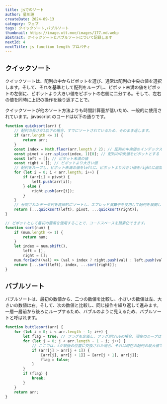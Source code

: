 ```yaml
---
title: jsでのソート
author: 星川漣
createDate: 2024-09-13
category: ウェブ
tags: クイックソート,バブルソート
thumbnail: https://image.xtt.moe/images/177.md.webp
abstract: クイックソートとバブルソートについて記録します
nextId: 4
nextTitle: js function length プロパティ
---
```


## クイックソート

クイックソートは、配列の中からピボットを選び、通常は配列の中央の値を選択します。そして、それを基準として配列をループし、ピボット未満の値をピボットの左側に、ピボットより大きい値をピボットの右側に二分する。そして、左右の値を同時に上記の操作を繰り返すことで。

クイックソートが他のソート方法よりも時間計算量が低いため、一般的に使用されています。javascript のコードは以下の通りです。

```js
function quicksort(arr) {
	// 配列の長さが1以下の場合、すでにソートされているため、そのまま返します。
	if (arr.length <= 1) {
		return arr;
	}
	const index = Math.floor(arr.length / 2); // 配列の中央値のインデックス
	const pivot = arr.splice(index, 1)[0]; // 配列の中央値をピボットとする
	const left = []; // ピボット未満の値
	const right = []; // ピボットより大きい値
	// 配列をループし、ピボット未満の値をleftに、ピボットより大きい値をrightに追加します。
	for (let i = 0; i < arr.length; i++) {
		if (arr[i] < pivot) {
			left.push(arr[i]);
		} else {
			right.push(arr[i]);
		}
	}
	// 分割されたデータ列を再帰的にソートし、スプレッド演算子を使用して配列を展開して結合します。
	return [...quicksort(left), pivot, ...quicksort(right)];
}

// ピボットとして最初の要素を使用することで、コードスペースを簡素化できます。
function sort(num) {
	if (num.length <= 1) {
		return num;
	}
	let index = num.shift(),
		left = [],
		right = [];
	num.forEach((val) => (val > index ? right.push(val) : left.push(val)));
	return [...sort(left), index, ...sort(right)];
}
```

## バブルソート

バブルソートは、最初の数値から、二つの数値を比較し、小さいの数値は左、大きいの数値は右。そして、次の数値と比較し、同じ操作を繰り返して進みます。一層一層前から後ろにループするため、バブルのように見えるため、バブルソートと呼ばれます。

```js
function buttlesort(arr) {
	for (let i = 0; i < arr.length - 1; i++) {
		let flag = true; // フラグを定義し、フラグがtrueの場合、現在のループは位置を交換する必要がない、ソートが完了したことを示します。
		for (let j = 0; j < arr.length - 1 - i; j++) {
			// ここでは、iが最後の位置に交換された場合、それは現在の配列の最大値であり、次のループではそれと交換する必要がありません。
			if (arr[j] > arr[j + 1]) {
				[arr[j], arr[j + 1]] = [arr[j + 1], arr[j]];
				flag = false;
			}
		}
		if (flag) {
			break;
		}
	}
	return arr;
}
```
